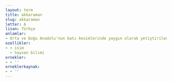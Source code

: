 ```yaml
---
layout: term
title: akkaraman
slug: akkaraman
letter: A
lisan: Türkçe
anlamlar:
- Orta ve Doğu Anadolu'nun batı kesimlerinde yaygın olarak yetiştirilen, vücudu beyaz, ağız, burun, göz etrafı, kulak ve ayaklarında siyah lekeler bulunabilen, kaba karışık yapağılı, yerli bir tür koyun
ozellikler:
- - isim
  - hayvan bilimi
ornekler:
- - ''
orneklerkaynak:
- - ''
---
```

